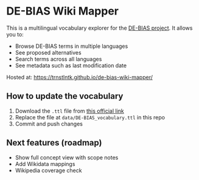# DE-BIAS Wiki Mapper

This is a multilingual vocabulary explorer for the [DE-BIAS project](https://pro.europeana.eu/page/the-de-bias-vocabulary). It allows you to:

- Browse DE-BIAS terms in multiple languages
- See proposed alternatives
- Search terms across all languages
- See metadata such as last modification date

Hosted at: https://trnstlntk.github.io/de-bias-wiki-mapper/

## How to update the vocabulary
1. Download the `.ttl` file from [this official link](https://op.europa.eu/o/opportal-service/euvoc-download-handler?cellarURI=http%3A%2F%2Fpublications.europa.eu%2Fresource%2Fdistribution%2Fde-bias-vocabulary%2F20250402-0%2Fttl%2Fskos_xl%2FDE-BIAS_vocabulary.ttl&fileName=DE-BIAS_vocabulary.ttl)
2. Replace the file at `data/DE-BIAS_vocabulary.ttl` in this repo
3. Commit and push changes

## Next features (roadmap)
- Show full concept view with scope notes
- Add Wikidata mappings
- Wikipedia coverage check
